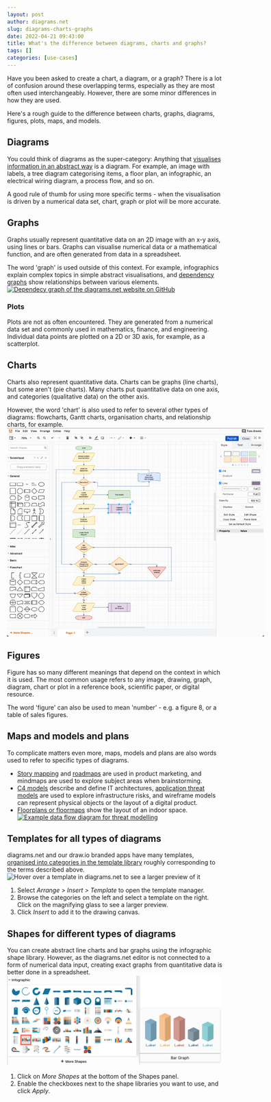 ```yaml
---
layout: post
author: diagrams.net
slug: diagrams-charts-graphs
date: 2022-04-21 09:43:00
title: What's the difference between diagrams, charts and graphs?
tags: []
categories: [use-cases]
---
```


Have you been asked to create a chart, a diagram, or a graph? There is a lot of confusion around these overlapping terms, especially as they are most often used interchangeably. However, there are some minor differences in how they are used.

Here's a rough guide to the difference between charts, graphs, diagrams, figures, plots, maps, and models. 

## Diagrams

You could think of diagrams as the super-category: Anything that [visualises information in an abstract way](https://en.wikipedia.org/wiki/Diagram) is a diagram. For example, an image with labels, a tree diagram categorising items, a floor plan, an infographic, an electrical wiring diagram, a process flow, and so on.

A good rule of thumb for using more specific terms - when the visualisation is driven by a numerical data set, chart, graph or plot will be more accurate.

## Graphs

Graphs usually represent quantitative data on an 2D image with an x-y axis, using lines or bars. Graphs can visualise numerical data or a mathematical function, and are often generated from data in a spreadsheet.

The word 'graph' is used outside of this context. For example, infographics explain complex topics in simple abstract visualisations, and [dependency graphs](/blog/dependency-graphs.html) show relationships between various elements.
[<img src="/assets/img/blog/dependency-graph-diagrams-net-website.png" style="width=100%;max-width:600px;height:auto;" alt="Dependecy graph of the diagrams.net website on GitHub">](https://app.diagrams.net/?lightbox=1&highlight=0000ff&edit=_blank&layers=1&nav=1&title=#Uhttps%3A%2F%2Fraw.githubusercontent.com%2Fjgraph%2Fdrawio-diagrams%2Fdev%2Fexamples%2Fgemfile-dependency-graph.drawio)

### Plots

Plots are not as often encountered. They are generated from a numerical data set and commonly used in mathematics, finance, and engineering. Individual data points are plotted on a 2D or 3D axis, for example, as a scatterplot.


## Charts

Charts also represent quantitative data. Charts can be graphs (line charts), but some aren't (pie charts). Many charts put quantitative data on one axis, and categories (qualitative data) on the other axis.

However, the word 'chart' is also used to refer to several other types of diagrams: flowcharts, Gantt charts, organisation charts, and relationship charts, for example.
<br /><img src="/assets/img/blog/flowchart-example.png" style="width=100%;max-width:600px;height:auto;" alt="An example BPMN diagram that details the steps involved in processing an order">

## Figures

Figure has so many different meanings that depend on the context in which it is used. The most common usage refers to any image, drawing, graph, diagram, chart or plot in a reference book, scientific paper, or digital resource.

The word 'figure' can also be used to mean 'number' - e.g. a figure 8, or a table of sales figures.

## Maps and models and plans

To complicate matters even more, maps, models and plans are also words used to refer to specific types of diagrams. 

* [Story mapping](/blog/story-mapping.html) and [roadmaps](/blog/timelines.html) are used in product marketing, and mindmaps are used to explore subject areas when brainstorming.
* [C4 models](/blog/c4-modelling.html) describe and define IT architectures, [application threat models](/blog/threat-modelling.html) are used to explore infrastructure risks, and wireframe models can represent physical objects or the layout of a digital product.
* [Floorplans or floormaps](/blog/floormaps.html) show the layout of an indoor space. 
<br /><a href="https://app.diagrams.net/?lightbox=1&highlight=0000ff&edit=_blank&layers=1&nav=1&title=threat-modelling.drawio#Uhttps%3A%2F%2Fraw.githubusercontent.com%2Fjgraph%2Fdrawio-diagrams%2Fmaster%2Fblog%2Fthreat-modelling.drawio"><img src="/assets/img/blog/threat-modelling-data-flow.png" style="max-width:100%;height:auto;" alt="Example data flow diagram for threat modelling"></a>

## Templates for all types of diagrams

diagrams.net and our draw.io branded apps have many templates, [organised into categories in the template library](/blog/template-diagrams.html) roughly corresponding to the terms described above. 
<br /><img src="/assets/img/blog/template-library-preview.png" style="width=100%;max-width:600px;height:auto;" alt="Hover over a template in diagrams.net to see a larger preview of it">

1. Select _Arrange > Insert > Template_ to open the template manager. 
2. Browse the categories on the left and select a template on the right. Click on the magnifying glass to see a larger preview. 
3. Click _Insert_ to add it to the drawing canvas. 

## Shapes for different types of diagrams

You can create abstract line charts and bar graphs using the infographic shape library. However, as the diagrams.net editor is not connected to a form of numerical data input, creating exact graphs from quantitative data is better done in a spreadsheet. 
<br /><img src="/assets/img/blog/infographic-shape-bar-graph.png" style="width=100%;max-width:500px;height:auto;" alt="Enable the Infographic shape library to create abstract graphs and charts">

1. Click on _More Shapes_ at the bottom of the Shapes panel. 
2. Enable the checkboxes next to the shape libraries you want to use, and click _Apply_.
